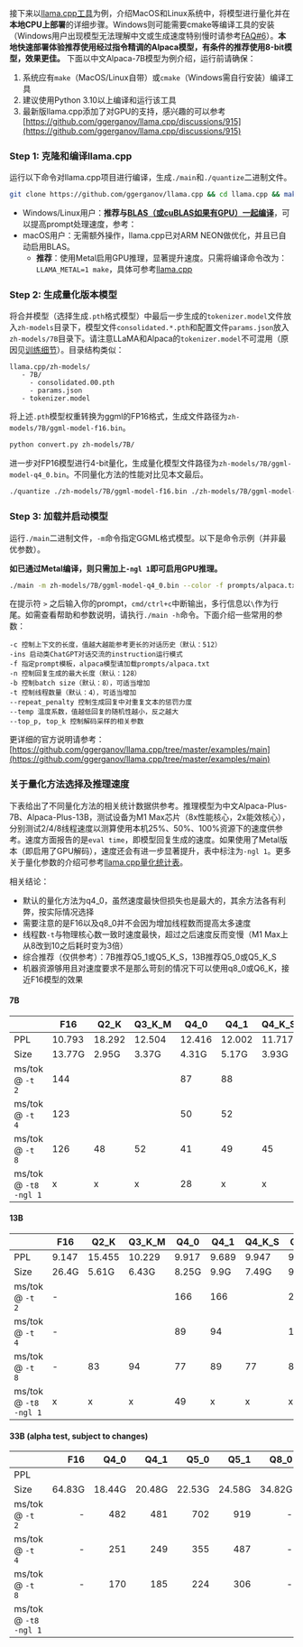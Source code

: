 接下来以[llama.cpp工具](https://github.com/ggerganov/llama.cpp)为例，介绍MacOS和Linux系统中，将模型进行量化并在**本地CPU上部署**的详细步骤。Windows则可能需要cmake等编译工具的安装（Windows用户出现模型无法理解中文或生成速度特别慢时请参考[FAQ#6](./常见问题#问题6windows下模型无法理解中文生成速度很慢等问题)）。**本地快速部署体验推荐使用经过指令精调的Alpaca模型，有条件的推荐使用8-bit模型，效果更佳。** 下面以中文Alpaca-7B模型为例介绍，运行前请确保：

1. 系统应有`make`（MacOS/Linux自带）或`cmake`（Windows需自行安装）编译工具
4. 建议使用Python 3.10以上编译和运行该工具
5. 最新版llama.cpp添加了对GPU的支持，感兴趣的可以参考[https://github.com/ggerganov/llama.cpp/discussions/915](https://github.com/ggerganov/llama.cpp/discussions/915)


### Step 1: 克隆和编译llama.cpp

运行以下命令对llama.cpp项目进行编译，生成`./main`和`./quantize`二进制文件。

```bash
git clone https://github.com/ggerganov/llama.cpp && cd llama.cpp && make
```

- Windows/Linux用户：**推荐与[BLAS（或cuBLAS如果有GPU）一起编译](https://github.com/ggerganov/llama.cpp#blas-build)**，可以提高prompt处理速度，参考：
- macOS用户：无需额外操作，llama.cpp已对ARM NEON做优化，并且已自动启用BLAS。
  - **推荐**：使用Metal启用GPU推理，显著提升速度。只需将编译命令改为：`LLAMA_METAL=1 make`，具体可参考[llama.cpp](https://github.com/ggerganov/llama.cpp#metal-build)


###  Step 2: 生成量化版本模型

将合并模型（选择生成`.pth`格式模型）中最后一步生成的`tokenizer.model`文件放入`zh-models`目录下，模型文件`consolidated.*.pth`和配置文件`params.json`放入`zh-models/7B`目录下。请注意LLaMA和Alpaca的`tokenizer.model`不可混用（原因见[训练细节](./训练细节)）。目录结构类似：

```
llama.cpp/zh-models/
   - 7B/
     - consolidated.00.pth
     - params.json
   - tokenizer.model
```

将上述`.pth`模型权重转换为ggml的FP16格式，生成文件路径为`zh-models/7B/ggml-model-f16.bin`。

```bash
python convert.py zh-models/7B/
```

进一步对FP16模型进行4-bit量化，生成量化模型文件路径为`zh-models/7B/ggml-model-q4_0.bin`。不同量化方法的性能对比见本文最后。

```bash
./quantize ./zh-models/7B/ggml-model-f16.bin ./zh-models/7B/ggml-model-q4_0.bin q4_0
```

### Step 3: 加载并启动模型

运行`./main`二进制文件，`-m`命令指定GGML格式模型。以下是命令示例（并非最优参数）。

**如已通过Metal编译，则只需加上`-ngl 1`即可启用GPU推理。**

```bash
./main -m zh-models/7B/ggml-model-q4_0.bin --color -f prompts/alpaca.txt -ins -c 2048 --temp 0.2 -n 256 --repeat_penalty 1.1
```
在提示符 `>` 之后输入你的prompt，`cmd/ctrl+c`中断输出，多行信息以`\`作为行尾。如需查看帮助和参数说明，请执行`./main -h`命令。下面介绍一些常用的参数：

```
-c 控制上下文的长度，值越大越能参考更长的对话历史（默认：512）
-ins 启动类ChatGPT对话交流的instruction运行模式
-f 指定prompt模板，alpaca模型请加载prompts/alpaca.txt
-n 控制回复生成的最大长度（默认：128）
-b 控制batch size（默认：8），可适当增加
-t 控制线程数量（默认：4），可适当增加
--repeat_penalty 控制生成回复中对重复文本的惩罚力度
--temp 温度系数，值越低回复的随机性越小，反之越大
--top_p, top_k 控制解码采样的相关参数
```

更详细的官方说明请参考：[https://github.com/ggerganov/llama.cpp/tree/master/examples/main](https://github.com/ggerganov/llama.cpp/tree/master/examples/main)


### 关于量化方法选择及推理速度

下表给出了不同量化方法的相关统计数据供参考。推理模型为中文Alpaca-Plus-7B、Alpaca-Plus-13B，测试设备为M1 Max芯片（8x性能核心，2x能效核心），分别测试2/4/8线程速度以测算使用本机25%、50%、100%资源下的速度供参考。速度方面报告的是`eval time`，即模型回复生成的速度。如果使用了Metal版本（即启用了GPU解码），速度还会有进一步显著提升，表中标注为`-ngl 1`。更多关于量化参数的介绍可参考[llama.cpp量化统计表](https://github.com/ggerganov/llama.cpp#quantization)。

相关结论：

- 默认的量化方法为q4_0，虽然速度最快但损失也是最大的，其余方法各有利弊，按实际情况选择
- 需要注意的是F16以及q8_0并不会因为增加线程数而提高太多速度
- 线程数`-t`与物理核心数一致时速度最快，超过之后速度反而变慢（M1 Max上从8改到10之后耗时变为3倍）
- 综合推荐（仅供参考）：7B推荐Q5_1或Q5_K_S，13B推荐Q5_0或Q5_K_S
- 机器资源够用且对速度要求不是那么苛刻的情况下可以使用q8_0或Q6_K，接近F16模型的效果

#### 7B

|                       | F16    | Q2_K   | Q3_K_M | Q4_0   | Q4_1   | Q4_K_S | Q5_0   | Q5_1   | Q5_K_S | Q6_K   | Q8_0   |
| --------------------- | ------ | ------ | ------ | ------ | ------ | ------ | ------ | ------ | ------ | ------ | ------ |
| PPL                   | 10.793 | 18.292 | 12.504 | 12.416 | 12.002 | 11.717 | 11.155 | 10.905 | 10.930 | 10.845 | 10.790 |
| Size                  | 13.77G | 2.95G  | 3.37G  | 4.31G  | 5.17G  | 3.93G  | 4.74G  | 5.17G  | 4.76G  | 5.65G  | 7.75G  |
| ms/tok @ `-t 2`       | 144    |        |        | 87     | 88     |        | 143    | 157    |        |        | 103    |
| ms/tok @ `-t 4`       | 123    |        |        | 50     | 52     |        | 75     | 82     |        |        | 72     |
| ms/tok @ `-t 8`       | 126    | 48     | 52     | 41     | 49     | 45     | 46     | 49     | 52     | 58     | 69     |
| ms/tok @ `-t8 -ngl 1` | x      | x      | x      | 28     | x      | x      | x      | x      | x      | x      | x      |

#### 13B

|                       | F16   | Q2_K   | Q3_K_M | Q4_0  | Q4_1  | Q4_K_S | Q5_0  | Q5_1  | Q5_K_S | Q6_K   | Q8_0   |
| --------------------- | ----- | ------ | ------ | ----- | ----- | ------ | ----- | ----- | ------ | ------ | ------ |
| PPL                   | 9.147 | 15.455 | 10.229 | 9.917 | 9.689 | 9.947  | 9.325 | 9.344 | 9.286  | 9.169  | 9.147  |
| Size                  | 26.4G | 5.61G  | 6.43G  | 8.25G | 9.9G  | 7.49G  | 9.08G | 9.9G  | 9.11G  | 10.83G | 14.85G |
| ms/tok @ `-t 2`       | -     |        |        | 166   | 166   |        | 273   | 304   |        |        | 192    |
| ms/tok @ `-t 4`       | -     |        |        | 89    | 94    |        | 142   | 155   |        |        | 132    |
| ms/tok @ `-t 8`       | -     | 83     | 94     | 77    | 89    | 77     | 86    | 93    | 93     | 104    | 132    |
| ms/tok @ `-t8 -ngl 1` | x     | x      | x      | 49    | x     | x      | x     | x     | x      | x      | x      |

#### 33B (alpha test, subject to changes)

|                       |    F16 |   Q4_0 |   Q4_1 |   Q5_0 |   Q5_1 |   Q8_0 |
| --------------------- | -----: | -----: | -----: | -----: | -----: | -----: |
| PPL                   |        |        |        |        |        |        |
| Size                  | 64.83G | 18.44G | 20.48G | 22.53G | 24.58G | 34.82G |
| ms/tok @ `-t 2`       |      - |    482 |    481 |    702 |    919 |      - |
| ms/tok @ `-t 4`       |      - |    251 |    249 |    355 |    487 |      - |
| ms/tok @ `-t 8`       |      - |    170 |    185 |    224 |    306 |      - |
| ms/tok @ `-t8 -ngl 1` |        |        |        |        |        |        |